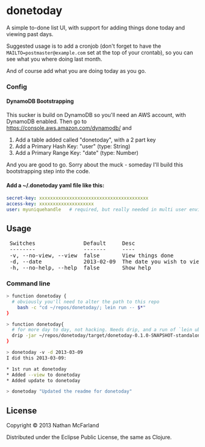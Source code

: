 # donetoday

A simple to-done list UI, with support for adding things done today and viewing past days.  

Suggested usage is to add a cronjob (don't forget to have the `MAILTO=postmaster@example.com` set at the top of your crontab), so you can see what you where doing last month.  

And of course add what you are doing today as you go.



### Config 

#### DynamoDB Bootstrapping
This sucker is build on DynamoDB so you'll need an AWS account, with DynamoDB enabled.   Then go to https://console.aws.amazon.com/dynamodb/ and 

1. Add a table added called "donetoday", with a 2 part key 
2. Add a Primary Hash Key:  "user" (type: String)
3. Add a Primary Range Key: "date" (type: Number)

And you are good to go.  Sorry about the muck - someday I'll build this bootstrapping step into the code.

####  Add a ~/.donetoday yaml file like this:
```yaml
secret-key: xxxxxxxxxxxxxxxxxxxxxxxxxxxxxxxxxxxxxxxx
access-key: xxxxxxxxxxxxxxxxxxxx
user: myuniquehandle   # required, but really needed in multi user environments
```

## Usage
<pre>
 Switches               Default     Desc
 --------               -------     ----
 -v, --no-view, --view  false       View things done
 -d, --date             2013-02-09  The date you wish to view
 -h, --no-help, --help  false       Show help
</pre>

### Command line

```bash
> function donetoday {
  # obviously you'll need to alter the path to this repo
    bash -c "cd ~/repos/donetoday/; lein run -- $*"
}

> function donetoday{
  # for more day to day, not hacking. Needs drip, and a run of `lein uberjar`
  drip -jar ~/repos/donetoday/target/donetoday-0.1.0-SNAPSHOT-standalone.jar $*
}

> donetoday -v -d 2013-03-09
I did this 2013-03-09:

* 1st run at donetoday
* Added --view to donetoday
* Added update to donetoday

> donetoday "Updated the readme for donetoday"

```


## License

Copyright © 2013 Nathan McFarland

Distributed under the Eclipse Public License, the same as Clojure.
